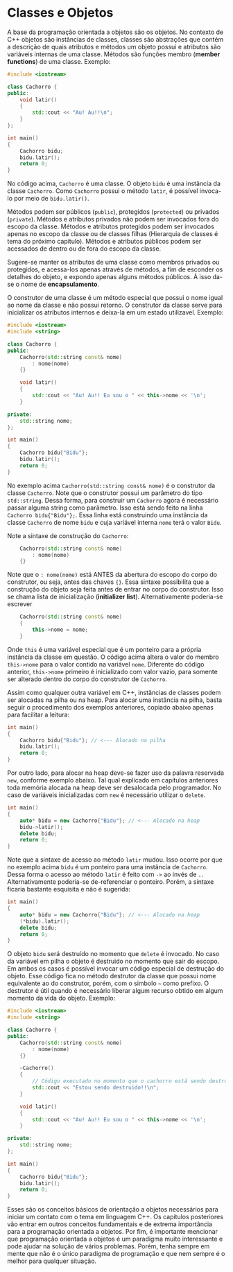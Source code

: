 Classes e Objetos
===

A base da programação orientada a objetos são os objetos. No contexto de C++ objetos são instâncias de classes, classes são abstrações que contém a descrição de quais atributos e métodos um objeto possui e atributos são variáveis internas de uma classe. Métodos são funções membro (__member functions__) de uma classe. Exemplo:

```c++
#include <iostream>

class Cachorro {
public:
    void latir()
    {
        std::cout << "Au! Au!!\n";
    }
};

int main()
{
    Cachorro bidu;
    bidu.latir();
    return 0;
}
```

No código acima, `Cachorro` é uma classe. O objeto `bidu` é uma instância da classe `Cachorro`. Como `Cachorro` possui o método `latir`, é possível invoca-lo por meio de `bidu.latir()`.

Métodos podem ser públicos (`public`), protegidos (`protected`) ou privados (`private`). Métodos e atributos privados não podem ser invocados fora do escopo da classe. Métodos e atributos protegidos podem ser invocados apenas no escopo da classe ou de classes filhas (Hierarquia de classes é tema do próximo capítulo). Métodos e atributos públicos podem ser acessados de dentro ou de fora do escopo da classe.

Sugere-se manter os atributos de uma classe como membros privados ou protegidos, e acessa-los apenas através de métodos, a fim de esconder os detalhes do objeto, e expondo apenas alguns métodos públicos. À isso da-se o nome de __encapsulamento__.

O construtor de uma classe é um método especial que possui o nome igual ao nome da classe e não possui retorno. O construtor da classe serve para inicializar os atributos internos e deixa-la em um estado utilizavel. Exemplo:

```c++
#include <iostream>
#include <string>

class Cachorro {
public:
    Cachorro(std::string const& nome)
        : nome(nome)
    {}

    void latir()
    {
        std::cout << "Au! Au!! Eu sou o " << this->nome << '\n';
    }

private:
    std::string nome;
};

int main()
{
    Cachorro bidu{"Bidu"};
    bidu.latir();
    return 0;
}
```

No exemplo acima `Cachorro(std::string const& nome)` é o construtor da classe `Cachorro`. Note que o construtor possui um parâmetro do tipo `std::string`. Dessa forma, para construir um `Cachorro` agora é necessário passar alguma string como parâmetro. Isso está sendo feito na linha `Cachorro bidu{"Bidu"};`. Essa linha está construindo uma instância da classe `Cachorro` de nome `bidu` e cuja variável interna `nome` terá o valor `Bidu`.

Note a sintaxe de construção do `Cachorro`:

```c++
    Cachorro(std::string const& nome)
        : nome(nome)
    {}
```

Note que o `: nome(nome)` está ANTES da abertura do escopo do corpo do construtor, ou seja, antes das chaves `{}`. Essa sintaxe possibilita que a construção do objeto seja feita antes de entrar no corpo do construtor. Isso se chama lista de inicialização (__initializer list__). Alternativamente poderia-se escrever

```c++
    Cachorro(std::string const& nome)
    {
        this->nome = nome;
    }
```

Onde `this` é uma variável especial que é um ponteiro para a própria instância da classe em questão. O código acima altera o valor do membro `this->nome` para o valor contido na variável `nome`. Diferente do código anterior, `this->nome` primeiro é inicializado com valor vazio, para somente ser alterado dentro do corpo do construtor de `Cachorro`.

Assim como qualquer outra variável em C++, instâncias de classes podem ser alocadas na pilha ou na heap. Para alocar uma instância na pilha, basta seguir o procedimento dos exemplos anteriores, copiado abaixo apenas para facilitar a leitura:

```c++
int main()
{
    Cachorro bidu{"Bidu"}; // <--- Alocado na pilha
    bidu.latir();
    return 0;
}
```

Por outro lado, para alocar na heap deve-se fazer uso da palavra reservada `new`, conforme exemplo abaixo. Tal qual explicado em capítulos anteriores toda memória alocada na heap deve ser desalocada pelo programador. No caso de variáveis inicializadas com `new` é necessário utilizar o `delete`.

```c++
int main()
{
    auto* bidu = new Cachorro{"Bidu"}; // <--- Alocado na heap
    bidu->latir();
    delete bidu;
    return 0;
}
```

Note que a sintaxe de acesso ao método `latir` mudou. Isso ocorre por que no exemplo acima `bidu` é um ponteiro para uma instância de `Cachorro`. Dessa forma o acesso ao método `latir` é feito com `->` ao invés de `.`. Alternativamente poderia-se de-referenciar o ponteiro. Porém, a sintaxe ficaria bastante esquisita e não é sugerida:

```c++
int main()
{
    auto* bidu = new Cachorro{"Bidu"}; // <--- Alocado na heap
    (*bidu).latir();
    delete bidu;
    return 0;
}
```

O objeto `bidu` será destruído no momento que `delete` é invocado. No caso da variável em pilha o objeto é destruido no momento que sair do escopo. Em ambos os casos é possível invocar um código especial de destrução do objeto. Esse código fica no método destrutor da classe que possui nome equivalente ao do construtor, porém, com o simbolo `~` como prefixo. O destrutor é útil quando é necessário liberar algum recurso obtido em algum momento da vida do objeto. Exemplo:

```c++
#include <iostream>
#include <string>

class Cachorro {
public:
    Cachorro(std::string const& nome)
        : nome(nome)
    {}

    ~Cachorro()
    {
        // Código executado no momento que o cachorro está sendo destruido
        std::cout << "Estou sendo destruido!!\n";
    }

    void latir()
    {
        std::cout << "Au! Au!! Eu sou o " << this->nome << '\n';
    }

private:
    std::string nome;
};

int main()
{
    Cachorro bidu{"Bidu"};
    bidu.latir();
    return 0;
}
```

Esses são os conceitos básicos de orientação a objetos necessários para iniciar um contato com o tema em linguagem C++. Os capítulos posteriores vão entrar em outros conceitos fundamentais e de extrema importância para a programação orientada a objetos. Por fim, é importante mencionar que programação orientada a objetos é um paradigma muito interessante e pode ajudar na solução de vários problemas. Porém, tenha sempre em mente que não é o único paradigma de programação e que nem sempre é o melhor para qualquer situação.
